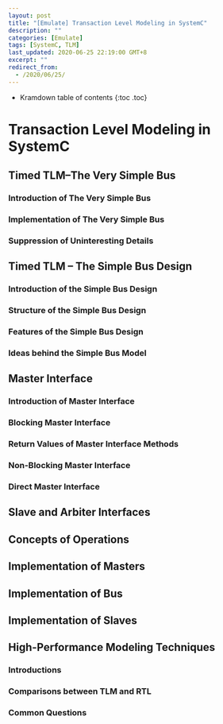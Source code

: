 ```yaml
---
layout: post
title: "[Emulate] Transaction Level Modeling in SystemC"
description: ""
categories: [Emulate]
tags: [SystemC, TLM]
last_updated: 2020-06-25 22:19:00 GMT+8
excerpt: ""
redirect_from:
  - /2020/06/25/
---
```


* Kramdown table of contents
{:toc .toc}
# Transaction Level Modeling in SystemC

## Timed TLM–The Very Simple Bus

### Introduction of The Very Simple Bus

### Implementation of The Very Simple Bus

### Suppression of Uninteresting Details



## Timed TLM – The Simple Bus Design

### Introduction of the Simple Bus Design

### Structure of the Simple Bus Design

### Features of the Simple Bus Design

### Ideas behind the Simple Bus Model

## Master Interface

### Introduction of Master Interface

### Blocking Master Interface

### Return Values of Master Interface Methods

### Non-Blocking Master Interface

### Direct Master Interface

## Slave and Arbiter Interfaces

## Concepts of Operations

## Implementation of Masters

## Implementation of Bus

## Implementation of Slaves

## High-Performance Modeling Techniques

### Introductions



### Comparisons between TLM and RTL



### Common Questions

